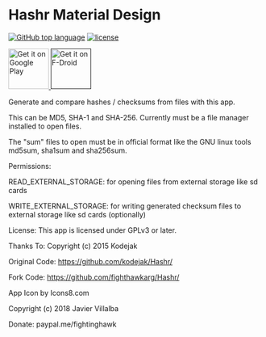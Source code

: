
# Hashr Material Design
[![GitHub top language](https://img.shields.io/github/languages/top/badges/shields.svg?style=for-the-badge)](https://github.com/fighthawkarg/Hashr)
[![license](https://img.shields.io/github/license/mashape/apistatus.svg?style=for-the-badge)](https://github.com/fighthawkarg/Hashr)

<p align="left">
<a href="https://play.google.com/store/apps/details?id=com.jvillalba.hashr">
    <img alt="Get it on Google Play"
        height="80"
        src="https://play.google.com/intl/en_us/badges/images/generic/en_badge_web_generic.png" />
</a>  
<a href="">
    <img alt="Get it on F-Droid"
        height="80"
        src="https://f-droid.org/badge/get-it-on.png" />
        </a>
        </p>

Generate and compare hashes / checksums from files with this app.

This can be MD5, SHA-1 and SHA-256. Currently must be a file manager installed to open files.

The "sum" files to open must be in official format like the GNU linux tools md5sum, sha1sum and sha256sum.

Permissions:

READ_EXTERNAL_STORAGE: for opening files from external storage like sd cards

WRITE_EXTERNAL_STORAGE: for writing generated checksum files to external storage like sd cards (optionally)

License:
This app is licensed under GPLv3 or later.

Thanks To: Copyright (c) 2015 Kodejak

Original Code: https://github.com/kodejak/Hashr/

Fork Code: https://github.com/fighthawkarg/Hashr/

App Icon by Icons8.com

Copyright (c) 2018 Javier Villalba

Donate: paypal.me/fightinghawk


